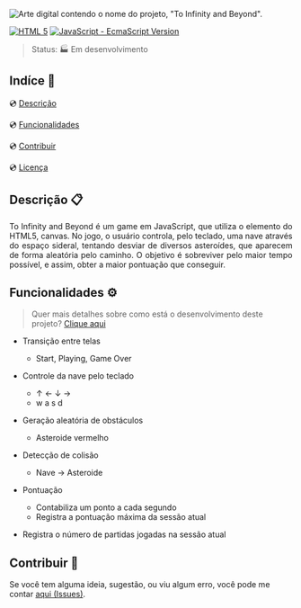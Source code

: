 ![Arte digital contendo o nome do projeto, "To Infinity and Beyond".][banner-img]

<!--Tecnologias Utilizadas e suas versões-->

[![HTML 5][html-badge]][html5-doc] [![JavaScript - EcmaScript Version][js-badge]][js-doc]

> Status: :factory: Em desenvolvimento

## Indíce :bookmark_tabs:

:cd: [Descrição](#descrição-clipboard) 

:cd: [Funcionalidades](#funcionalidades-gear)    

<!-- :cd: [Deploy](#deploy-satellite)  -->

:cd: [Contribuir](#contribuir-gift) 

:cd: [Licença](#licença-notebook_with_decorative_cover)

## Descrição :clipboard:

<p style="text-align:justify">
To Infinity and Beyond é um game em JavaScript, que utiliza o elemento do HTML5, canvas. No jogo, o usuário controla, pelo teclado, uma nave através do espaço sideral, tentando desviar de diversos asteroídes, que aparecem de forma aleatória pelo caminho. O objetivo é sobreviver pelo maior tempo possível, e assim, obter a maior pontuação que conseguir.
</p>

## Funcionalidades :gear:
> Quer mais detalhes sobre como está o desenvolvimento deste projeto? [Clique aqui][tarefas]

- Transição entre telas
    - Start, Playing, Game Over

- Controle da nave pelo teclado
    - ↑ ← ↓ →
    - w a s d

- Geração aleatória de obstáculos
    -  Asteroide vermelho

- Detecção de colisão
    - Nave → Asteroide

- Pontuação
    - Contabiliza um ponto a cada segundo
    - Registra a pontuação máxima da sessão atual

- Registra o número de partidas jogadas na sessão atual


<!-- ## Deploy :satellite: -->

<!--Layout ou link para o Deploy da aplicação-->

<!-- > Venha jogar e depois me diga o que achou! :video_game:

https\\\\:www.toinfinityandbeyond.com.br -->


## Contribuir :gift:

Se você tem alguma ideia, sugestão, ou viu algum erro, você pode me contar [aqui (Issues)][issues].

<!---Links utilizados no documento-->

[banner-img]: (https://github.com/GustavoHerreroNunes/to-infinity-and-beyond/blob/main/src/img/Banner.png)

[js-badge]: https://img.shields.io/static/v1?label=&message=ES6&color=gray&style=for-the-badge&logo=JavaScript
[js-doc]: https://developer.mozilla.org/pt-BR/docs/Web/JavaScript

[html-badge]:https://img.shields.io/static/v1?label=&message=html&color=gray&style=for-the-badge&logo=html5
[html5-doc]: https://developer.mozilla.org/en-US/docs/Glossary/HTML5

[tarefas]: https://github.com/GustavoHerreroNunes/to-infinity-and-beyond/projects

[issues]: https://github.com/GustavoHerreroNunes/to-infinity-and-beyond/issues
